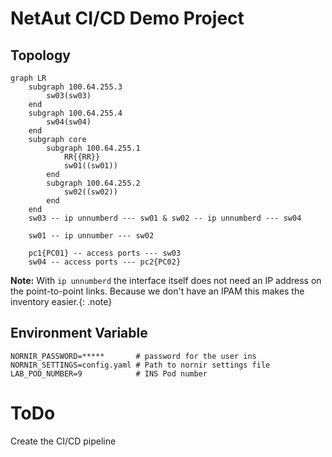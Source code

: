 # NetAut CI/CD Demo Project


## Topology

```mermaid
graph LR
    subgraph 100.64.255.3
        sw03(sw03)
    end
    subgraph 100.64.255.4
        sw04(sw04)
    end
    subgraph core
        subgraph 100.64.255.1
            RR{{RR}}
            sw01((sw01))
        end
        subgraph 100.64.255.2
            sw02((sw02))
        end
    end
    sw03 -- ip unnumberd --- sw01 & sw02 -- ip unnumberd --- sw04
    
    sw01 -- ip unnumber --- sw02
    
    pc1{PC01} -- access ports --- sw03
    sw04 -- access ports --- pc2{PC02}
```

**Note:** With `ip unnumberd` the interface itself does not need an IP address on the point-to-point links. Because we don't have an IPAM this makes the inventory easier.{: .note}

## Environment Variable


```
NORNIR_PASSWORD=*****       # password for the user ins
NORNIR_SETTINGS=config.yaml # Path to nornir settings file
LAB_POD_NUMBER=9            # INS Pod number
```


# ToDo

Create the CI/CD pipeline
